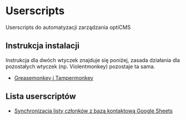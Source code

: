 # Userscripts

Userscripts do automatyzacji zarządzania optiCMS

## Instrukcja instalacji

Instrukcja dla dwóch wtyczek znajduje się poniżej, zasada działania dla pozostałych wtyczek (np. Violentmonkey) pozostaje ta sama.

- [Greasemonkey i Tampermonkey](./instrukcja_instalacji.pdf)

## Lista userscriptów

- [Synchronizacja listy członków z bazą kontaktową Google Sheets](./opti_employee)
